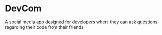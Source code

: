 # DevCom
A social media app designed for developers where they can ask questions regarding their code from their friends
